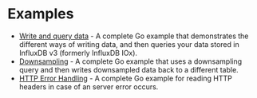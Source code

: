 # Examples

- [Write and query data](Basic/basic.go) - A complete Go example that demonstrates the different ways of writing data, and then queries your data stored in InfluxDB v3 (formerly InfluxDB IOx).
- [Downsampling](Downsampling/downsampling.go) - A complete Go example that uses a downsampling query and then writes downsampled data back to a different table.
- [HTTP Error Handling](HTTPErrorHandled/httpErrorHandled.go) - A complete Go example for reading HTTP headers in case of an server error occurs.

